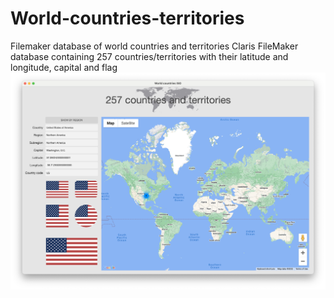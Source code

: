 # World-countries-territories
Filemaker database of world countries and territories
Claris FileMaker database containing 257 countries/territories with their latitude and longitude, capital and flag
<img src="https://github.com/bsg-marvin/World-countries-territories/blob/main/World flags.png"></img>
